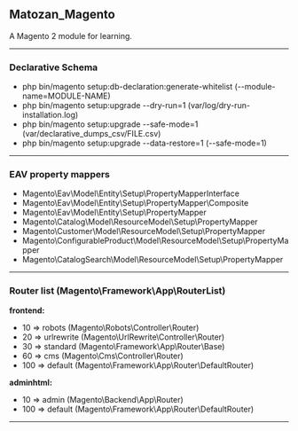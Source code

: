 ## Matozan_Magento

A Magento 2 module for learning.

---

### Declarative Schema
- php bin/magento setup:db-declaration:generate-whitelist (--module-name=MODULE-NAME)
- php bin/magento setup:upgrade --dry-run=1 (var/log/dry-run-installation.log)
- php bin/magento setup:upgrade --safe-mode=1 (var/declarative_dumps_csv/FILE.csv)
- php bin/magento setup:upgrade --data-restore=1 (--safe-mode=1)

---

### EAV property mappers
- Magento\Eav\Model\Entity\Setup\PropertyMapperInterface
- Magento\Eav\Model\Entity\Setup\PropertyMapper\Composite
- Magento\Eav\Model\Entity\Setup\PropertyMapper
- Magento\Catalog\Model\ResourceModel\Setup\PropertyMapper
- Magento\Customer\Model\ResourceModel\Setup\PropertyMapper
- Magento\ConfigurableProduct\Model\ResourceModel\Setup\PropertyMapper
- Magento\CatalogSearch\Model\ResourceModel\Setup\PropertyMapper

---

### Router list (Magento\Framework\App\RouterList)

**frontend:** 
- 10 => robots (Magento\Robots\Controller\Router)
- 20 => urlrewrite (Magento\UrlRewrite\Controller\Router)
- 30 => standard (Magento\Framework\App\Router\Base)
- 60 => cms (Magento\Cms\Controller\Router)
- 100 => default (Magento\Framework\App\Router\DefaultRouter)

**adminhtml:**
- 10 => admin (Magento\Backend\App\Router)
- 100 => default (Magento\Framework\App\Router\DefaultRouter)

---
